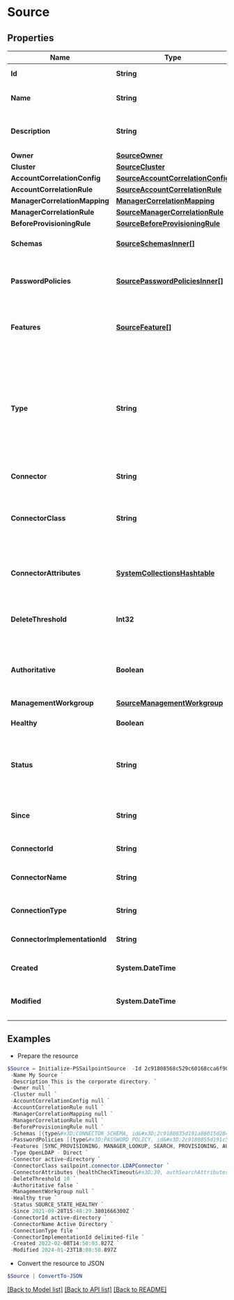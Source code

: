 # Source
## Properties

Name | Type | Description | Notes
------------ | ------------- | ------------- | -------------
**Id** | **String** | the id of the Source | [optional] [readonly] 
**Name** | **String** | Human-readable name of the source | 
**Description** | **String** | Human-readable description of the source | [optional] 
**Owner** | [**SourceOwner**](SourceOwner.md) |  | 
**Cluster** | [**SourceCluster**](SourceCluster.md) |  | [optional] 
**AccountCorrelationConfig** | [**SourceAccountCorrelationConfig**](SourceAccountCorrelationConfig.md) |  | [optional] 
**AccountCorrelationRule** | [**SourceAccountCorrelationRule**](SourceAccountCorrelationRule.md) |  | [optional] 
**ManagerCorrelationMapping** | [**ManagerCorrelationMapping**](ManagerCorrelationMapping.md) |  | [optional] 
**ManagerCorrelationRule** | [**SourceManagerCorrelationRule**](SourceManagerCorrelationRule.md) |  | [optional] 
**BeforeProvisioningRule** | [**SourceBeforeProvisioningRule**](SourceBeforeProvisioningRule.md) |  | [optional] 
**Schemas** | [**SourceSchemasInner[]**](SourceSchemasInner.md) | List of references to Schema objects | [optional] 
**PasswordPolicies** | [**SourcePasswordPoliciesInner[]**](SourcePasswordPoliciesInner.md) | List of references to the associated PasswordPolicy objects. | [optional] 
**Features** | [**SourceFeature[]**](SourceFeature.md) | Optional features that can be supported by a source. | [optional] 
**Type** | **String** | Specifies the type of system being managed e.g. Active Directory, Workday, etc.. If you are creating a Delimited File source, you must set the &#x60;provisionasCsv&#x60; query parameter to &#x60;true&#x60;.  | [optional] 
**Connector** | **String** | Connector script name. | 
**ConnectorClass** | **String** | The fully qualified name of the Java class that implements the connector interface. | [optional] 
**ConnectorAttributes** | [**SystemCollectionsHashtable**](.md) | Connector specific configuration; will differ from type to type. | [optional] 
**DeleteThreshold** | **Int32** | Number from 0 to 100 that specifies when to skip the delete phase. | [optional] 
**Authoritative** | **Boolean** | When true indicates the source is referenced by an IdentityProfile. | [optional] [default to $false]
**ManagementWorkgroup** | [**SourceManagementWorkgroup**](SourceManagementWorkgroup.md) |  | [optional] 
**Healthy** | **Boolean** | When true indicates a healthy source | [optional] [default to $false]
**Status** | **String** | A status identifier, giving specific information on why a source is healthy or not | [optional] 
**Since** | **String** | Timestamp showing when a source health check was last performed | [optional] 
**ConnectorId** | **String** | The id of connector | [optional] 
**ConnectorName** | **String** | The name of the connector that was chosen on source creation | [optional] 
**ConnectionType** | **String** | The type of connection (direct or file) | [optional] 
**ConnectorImplementationId** | **String** | The connector implementation id | [optional] 
**Created** | **System.DateTime** | The date-time when the source was created | [optional] 
**Modified** | **System.DateTime** | The date-time when the source was last modified | [optional] 

## Examples

- Prepare the resource
```powershell
$Source = Initialize-PSSailpointSource  -Id 2c91808568c529c60168cca6f90c1324 `
 -Name My Source `
 -Description This is the corporate directory. `
 -Owner null `
 -Cluster null `
 -AccountCorrelationConfig null `
 -AccountCorrelationRule null `
 -ManagerCorrelationMapping null `
 -ManagerCorrelationRule null `
 -BeforeProvisioningRule null `
 -Schemas [{type&#x3D;CONNECTOR_SCHEMA, id&#x3D;2c9180835d191a86015d28455b4b232a, name&#x3D;account}, {type&#x3D;CONNECTOR_SCHEMA, id&#x3D;2c9180835d191a86015d28455b4b232b, name&#x3D;group}] `
 -PasswordPolicies [{type&#x3D;PASSWORD_POLICY, id&#x3D;2c9180855d191c59015d291ceb053980, name&#x3D;Corporate Password Policy}, {type&#x3D;PASSWORD_POLICY, id&#x3D;2c9180855d191c59015d291ceb057777, name&#x3D;Vendor Password Policy}] `
 -Features [SYNC_PROVISIONING, MANAGER_LOOKUP, SEARCH, PROVISIONING, AUTHENTICATE, GROUP_PROVISIONING, PASSWORD] `
 -Type OpenLDAP - Direct `
 -Connector active-directory `
 -ConnectorClass sailpoint.connector.LDAPConnector `
 -ConnectorAttributes {healthCheckTimeout&#x3D;30, authSearchAttributes&#x3D;[cn, uid, mail]} `
 -DeleteThreshold 10 `
 -Authoritative false `
 -ManagementWorkgroup null `
 -Healthy true `
 -Status SOURCE_STATE_HEALTHY `
 -Since 2021-09-28T15:48:29.3801666300Z `
 -ConnectorId active-directory `
 -ConnectorName Active Directory `
 -ConnectionType file `
 -ConnectorImplementationId delimited-file `
 -Created 2022-02-08T14:50:03.827Z `
 -Modified 2024-01-23T18:08:50.897Z
```

- Convert the resource to JSON
```powershell
$Source | ConvertTo-JSON
```

[[Back to Model list]](../README.md#documentation-for-models) [[Back to API list]](../README.md#documentation-for-api-endpoints) [[Back to README]](../README.md)

